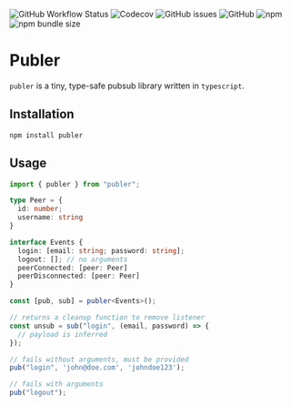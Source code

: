 ![GitHub Workflow Status](https://img.shields.io/github/workflow/status/brielov/publer/build-test)
![Codecov](https://img.shields.io/codecov/c/gh/brielov/publer)
![GitHub issues](https://img.shields.io/github/issues/brielov/publer)
![GitHub](https://img.shields.io/github/license/brielov/publer)
![npm](https://img.shields.io/npm/v/publer)
![npm bundle size](https://img.shields.io/bundlephobia/minzip/publer)

# Publer

`publer` is a tiny, type-safe pubsub library written in `typescript`.

## Installation

```
npm install publer
```

## Usage

```typescript
import { publer } from "publer";

type Peer = {
  id: number;
  username: string
}

interface Events {
  login: [email: string; password: string];
  logout: []; // no arguments
  peerConnected: [peer: Peer]
  peerDisconnected: [peer: Peer]
}

const [pub, sub] = publer<Events>();

// returns a cleanup function to remove listener
const unsub = sub("login", (email, password) => {
  // payload is inferred
});

// fails without arguments, must be provided
pub("login", 'john@doe.com', 'johndoe123');

// fails with arguments
pub("logout");
```
